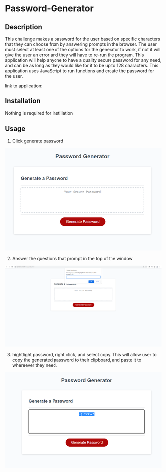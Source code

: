 # Password-Generator

## Description

This challenge makes a password for the user based on specific characters that they can choose from by answering prompts in the browser. The user must select at least one of the options for the generator to work, if not it will give the user an error and they will have to re-run the program. This application will help anyone to have a quality secure password for any need, and can be as long as they would like for it to be up to 128 characters. This application uses JavaScript to run functions and create the password for the user. 

link to application:



## Installation

Nothing is required for instillation

## Usage

1. Click generate password

![photo of password generator](./Develop/Assets/Images/Screenshot%202023-07-20%20120236.png)

2. Answer the questions that prompt in the top of the window

![photo of prompt](./Develop/Assets/Images/Screenshot%202023-07-20%20115838.png)

3. hightlight password, right click, and select copy. This will allow user to copy the generated password to their clipboard, and paste it to whereever they need. 

![photo of highlighted password](./Develop/Assets/Images/Screenshot%202023-07-20%20120301.png)
